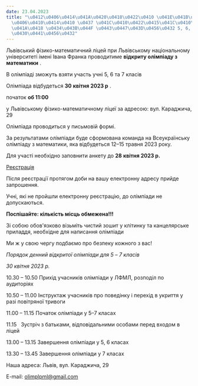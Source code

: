```yaml
---
date: 23.04.2023
title: "\u0412\u0406\u0414\u041A\u0420\u0418\u0422\u0410 \u041E\u041B\u0406\u041C\u041F\
  \u0406\u0410\u0414\u0410 \u0437 \u041C\u0410\u0422\u0415\u041C\u0410\u0422\u0418\
  \u041A\u0418 \u0434\u043B\u044F \u0443\u0447\u043D\u0456\u0432 5, 6, 7 \u043A\u043B\
  \u0430\u0441\u0456\u0432"
---
```

Львівський фізико-математичний ліцей при Львівському національному університеті імені Івана Франка проводитиме
**відкриту олімпіаду з математики**
.

В олімпіаді зможуть взяти участь учні 5, 6 та 7 класів

Олімпіада відбудеться
**30**
**квітня 2023 р**
.

початок
**об 11:00**

у Львівському фізико-математичному ліцеї за адресою: вул. Караджича, 29

Олімпіада проводиться у письмовій формі.

За результатами олімпіади буде сформована команда на Всеукраїнську олімпіаду з математики, яка відбудеться 12–15 травня 2023 року.

Для участі необхідно заповнити анкету до
**28**
**квітня 2023 р.**

[Реєстрація](https://docs.google.com/forms/d/1v0UsdHJYEvUionnRk2k7KAGDxq-sc5fsFsw0CqAdAuw/edit)

Після реєстрації протягом доби на вашу електронну адресу прийде запрошення.

Учні, які не пройшли електронну реєстрацію, до олімпіади не допускаються.

**Поспішайте: кількість місць обмежена!!!**

Зі собою обов'язково візьміть чистий зошит у клітинку та канцелярське приладдя, необхідне для написання олімпіади

Ми ж у свою чергу подбаємо про безпеку кожного з вас!

*Порядок денний відкритої олімпіади для*
*5*
*–*
*7*
*класів*

*30 квітня 2023 р.*

10.30 – 10.50 Прихід учасників олімпіади у ЛФМЛ, розподіл по аудиторіях

10.50 – 11.00 Інструктаж учасників про поведінку і перехід в укриття у разі повітряної тривоги

11.00 – 11.15 Початок олімпіади у 5–7 класах

11.15   Зустріч з батьками, відповідальними особами перед входом в ліцей

13.00 – 13.15 Завершення олімпіади у 5, 6 класах

13.30 – 13.45 Завершення олімпіади у 7 класах

Наша адреса: Львів, вул. Караджича, 29

E-mail: olimplpml@gmail.com
